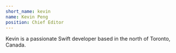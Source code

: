 ```yaml
---
short_name: kevin
name: Kevin Peng
position: Chief Editor
---
```

Kevin is a passionate Swift developer based in the north of Toronto, Canada.
